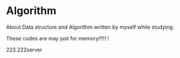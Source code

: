 # Algorithm
About Data structure and Algorithm written by myself while studying.

These codes are may just for memory!!!!! !

223
222server



